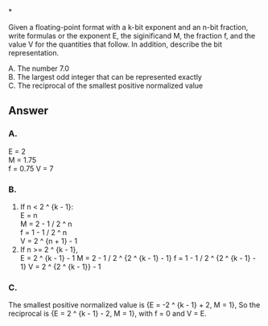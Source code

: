 \*

Given a floating-point format with a k-bit exponent and an n-bit fraction, write formulas or the exponent E, the siginificand M, the fraction f, and the value V for the quantities that follow. In addition, describe the bit representation.

A. The number 7.0  
B. The largest odd integer that can be represented exactly  
C. The reciprocal of the smallest positive normalized value

## Answer

### A.
E = 2  
M = 1.75  
f = 0.75
V = 7

### B.

1. If n < 2 ^ {k - 1}:  
    E = n  
    M = 2 - 1 / 2 ^ n  
    f = 1 - 1 / 2 ^ n  
    V = 2 ^ {n + 1} - 1
2. If n >= 2 ^ {k - 1},  
    E = 2 ^ {k - 1} - 1
    M = 2 - 1 / 2 ^ {2 ^ {k - 1} - 1}
    f = 1 - 1 / 2 ^ {2 ^ {k - 1} - 1}
    V = 2 ^ {2 ^ {k - 1}} - 1

### C.

The smallest positive normalized value is {E = -2 ^ {k - 1} + 2, M = 1}, So the reciprocal is {E = 2 ^ {k - 1} - 2, M = 1}, with f = 0 and V = E.
